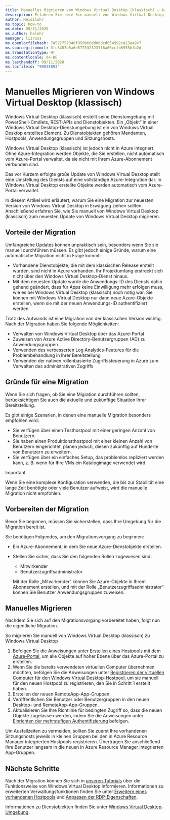 ```yaml
---
title: Manuelles Migrieren von Windows Virtual Desktop (klassisch) – Azure
description: Erfahren Sie, wie Sie manuell von Windows Virtual Desktop (klassisch) zu Windows Virtual Desktop migrieren.
author: Heidilohr
ms.topic: how-to
ms.date: 09/11/2020
ms.author: helohr
manager: lizross
ms.openlocfilehash: 74527f57340f850b60dd00dcd054992c423a49c7
ms.sourcegitcommit: 3fc3457b5a6d5773323237f6a06ccfb6955bfb2d
ms.translationtype: HT
ms.contentlocale: de-DE
ms.lasthandoff: 09/11/2020
ms.locfileid: "90038893"
---
```

# <a name="migrate-manually-from-windows-virtual-desktop-classic"></a>Manuelles Migrieren von Windows Virtual Desktop (klassisch)

Windows Virtual Desktop (klassisch) erstellt seine Dienstumgebung mit PowerShell-Cmdlets, REST-APIs und Dienstobjekten. Ein „Objekt“ in einer Windows Virtual Desktop-Dienstumgebung ist ein von Windows Virtual Desktop erstelltes Element. Zu Dienstobjekten gehören Mandanten, Hostpools, Anwendungsgruppen und Sitzungshosts.

Windows Virtual Desktop (klassisch) ist jedoch nicht in Azure integriert. Ohne Azure-Integration werden Objekte, die Sie erstellen, nicht automatisch vom Azure-Portal verwaltet, da sie nicht mit Ihrem Azure-Abonnement verbunden sind.

Das vor Kurzem erfolgte große Update von Windows Virtual Desktop stellt eine Umstellung des Diensts auf eine vollständige Azure-Integration dar. In Windows Virtual Desktop erstellte Objekte werden automatisch vom Azure-Portal verwaltet.

In diesem Artikel wird erläutert, warum Sie eine Migration zur neuesten Version von Windows Virtual Desktop in Erwägung ziehen sollten. Anschließend erfahren Sie, wie Sie manuell von Windows Virtual Desktop (klassisch) zum neuesten Update von Windows Virtual Desktop migrieren.

## <a name="why-migrate"></a>Vorteile der Migration

Umfangreiche Updates können unpraktisch sein, besonders wenn Sie sie manuell durchführen müssen. Es gibt jedoch einige Gründe, warum eine automatische Migration nicht in Frage kommt:

- Vorhandene Dienstobjekte, die mit dem klassischen Release erstellt wurden, sind nicht in Azure vorhanden. Ihr Projektumfang erstreckt sich nicht über den Windows Virtual Desktop-Dienst hinaus.
- Mit dem neuesten Update wurde die Anwendungs-ID des Diensts dahin gehend geändert, dass für Apps keine Einwilligung mehr erfolgen muss, wie es bei Windows Virtual Desktop (klassisch) noch nötig war. Sie können mit Windows Virtual Desktop nur dann neue Azure-Objekte erstellen, wenn sie mit der neuen Anwendungs-ID authentifiziert werden.

Trotz des Aufwands ist eine Migration von der klassischen Version wichtig. Nach der Migration haben Sie folgende Möglichkeiten:

- Verwalten von Windows Virtual Desktop über das Azure-Portal
- Zuweisen von Azure Active Directory-Benutzergruppen (AD) zu Anwendungsgruppen
- Verwenden des verbesserten Log Analytics-Features für die Problembehandlung in Ihrer Bereitstellung
- Verwenden der nativen rollenbasierte Zugriffssteuerung in Azure zum Verwalten des administrativen Zugriffs

## <a name="when-should-i-migrate"></a>Gründe für eine Migration

Wenn Sie sich fragen, ob Sie eine Migration durchführen sollten, berücksichtigen Sie auch die aktuelle und zukünftige Situation Ihrer Bereitstellung.

Es gibt einige Szenarien, in denen eine manuelle Migration besonders empfohlen wird:

- Sie verfügen über einen Testhostpool mit einer geringen Anzahl von Benutzern.
- Sie haben einen Produktionsthostpool mit einer kleinen Anzahl von Benutzern eingerichtet, planen jedoch, diesen zukünftig auf Hunderte von Benutzern zu erweitern.
- Sie verfügen über ein einfaches Setup, das problemlos repliziert werden kann, z. B. wenn für Ihre VMs ein Katalogimage verwendet wird.

> [!IMPORTANT]
> Wenn Sie eine komplexe Konfiguration verwenden, die bis zur Stabilität eine lange Zeit benötigte oder viele Benutzer aufweist, wird die manuelle Migration nicht empfohlen.

## <a name="prepare-for-migration"></a>Vorbereiten der Migration

Bevor Sie beginnen, müssen Sie sicherstellen, dass Ihre Umgebung für die Migration bereit ist.

Sie benötigen Folgendes, um den Migrationsvorgang zu beginnen:

- Ein Azure-Abonnement, in dem Sie neue Azure-Dienstobjekte erstellen.
- Stellen Sie sicher, dass Sie den folgenden Rollen zugewiesen sind:
    
    - Mitwirkender
    - Benutzerzugriffsadministrator
    
    Mit der Rolle „Mitwirkender“ können Sie Azure-Objekte in Ihrem Abonnement erstellen, und mit der Rolle „Benutzerzugriffsadministrator“ können Sie Benutzer Anwendungsgruppen zuweisen.

## <a name="how-to-migrate-manually"></a>Manuelles Migrieren

Nachdem Sie sich auf den Migrationsvorgang vorbereitet haben, folgt nun die eigentliche Migration.

So migrieren Sie manuell von Windows Virtual Desktop (klassisch) zu Windows Virtual Desktop

1. Befolgen Sie die Anweisungen unter [Erstellen eines Hostpools mit dem Azure-Portal](create-host-pools-azure-marketplace.md), um alle Objekte auf hoher Ebene über das Azure-Portal zu erstellen.
2. Wenn Sie die bereits verwendeten virtuellen Computer übernehmen möchten, befolgen Sie die Anweisungen unter [Registrieren der virtuellen Computer für den Windows Virtual Desktop-Hostpool](create-host-pools-powershell.md#register-the-virtual-machines-to-the-windows-virtual-desktop-host-pool), um sie manuell für den neuen Hostpool zu registrieren, den Sie in Schritt 1 erstellt haben.
3. Erstellen der neuen RemoteApp-App-Gruppen
4. Veröffentlichen Sie Benutzer oder Benutzergruppen in den neuen Desktop- und RemoteApp-App-Gruppen.
5. Aktualisieren Sie Ihre Richtlinie für bedingten Zugriff so, dass die neuen Objekte zugelassen werden, indem Sie die Anweisungen unter [Einrichten der mehrstufigen Authentifizierung](set-up-mfa.md) befolgen.

Um Ausfallzeiten zu vermeiden, sollten Sie zuerst Ihre vorhandenen Sitzungshosts jeweils in kleinen Gruppen bei den in Azure Resource Manager integrierten Hostpools registrieren. Übertragen Sie anschließend Ihre Benutzer langsam in die neuen in Azure Resource Manager integrierten App-Gruppen.

## <a name="next-steps"></a>Nächste Schritte

Nach der Migration können Sie sich in [unseren Tutorials](create-host-pools-azure-marketplace.md) über die Funktionsweise von Windows Virtual Desktop informieren. Informationen zu erweiterten Verwaltungsfunktionen finden Sie unter [Erweitern eines vorhandenen Hostpools](expand-existing-host-pool.md) und [Anpassen der RDP-Eigenschaften](customize-rdp-properties.md).

Informationen zu Dienstobjekten finden Sie unter [Windows Virtual Desktop-Umgebung](environment-setup.md).

